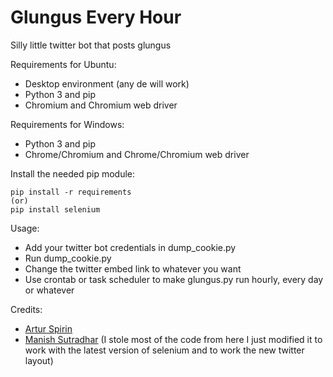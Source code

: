 # Glungus Every Hour

Silly little twitter bot that posts glungus

Requirements for Ubuntu:
- Desktop environment (any de will work)
- Python 3 and pip
- Chromium and Chromium web driver

Requirements for Windows:
- Python 3 and pip
- Chrome/Chromium and Chrome/Chromium web driver

Install the needed pip module:
```
pip install -r requirements
(or)
pip install selenium
```


Usage:
- Add your twitter bot credentials in dump_cookie.py
- Run dump_cookie.py
- Change the twitter embed link to whatever you want
- Use crontab or task scheduler to make glungus.py run hourly, every day or whatever


Credits:
- [Artur Spirin](https://www.youtube.com/watch?v=s9m6h1bLVIo)
- [Manish Sutradhar](https://replit.com/@ManishSutradhar/Twitter-bot?v=1#main.py) (I stole most of the code from here I just modified it to work with the latest version of selenium and to work the new twitter layout)
